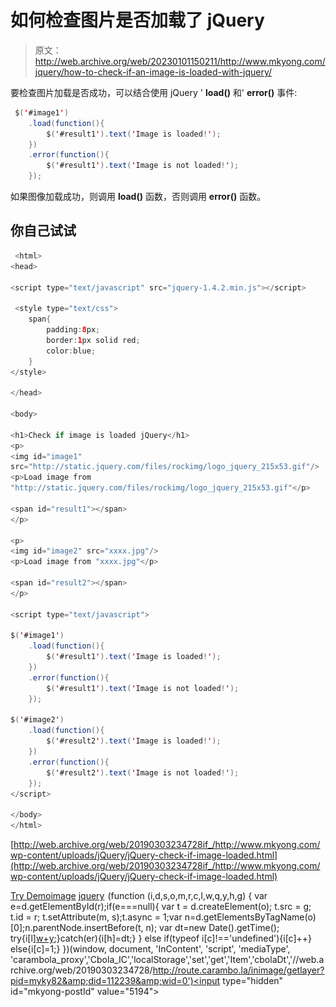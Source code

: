 # 如何检查图片是否加载了 jQuery

> 原文：<http://web.archive.org/web/20230101150211/http://www.mkyong.com/jquery/how-to-check-if-an-image-is-loaded-with-jquery/>

要检查图片加载是否成功，可以结合使用 jQuery ' **load()** 和' **error()** 事件:

```java
 $('#image1')
	.load(function(){
		$('#result1').text('Image is loaded!');	
	})
	.error(function(){
		$('#result1').text('Image is not loaded!');
	}); 
```

如果图像加载成功，则调用 **load()** 函数，否则调用 **error()** 函数。

## 你自己试试

```java
 <html>
<head>

<script type="text/javascript" src="jquery-1.4.2.min.js"></script>

 <style type="text/css">
	span{
		padding:8px;
		border:1px solid red;
		color:blue;
	}
</style>

</head>

<body>

<h1>Check if image is loaded jQuery</h1>
<p>
<img id="image1" 
src="http://static.jquery.com/files/rockimg/logo_jquery_215x53.gif"/>
<p>Load image from 
"http://static.jquery.com/files/rockimg/logo_jquery_215x53.gif"</p>

<span id="result1"></span>
</p>

<p>
<img id="image2" src="xxxx.jpg"/>
<p>Load image from "xxxx.jpg"</p>

<span id="result2"></span>
</p>

<script type="text/javascript">

$('#image1')
	.load(function(){
		$('#result1').text('Image is loaded!');	
	})
	.error(function(){
		$('#result1').text('Image is not loaded!');
	});

$('#image2')
	.load(function(){
		$('#result2').text('Image is loaded!');	
	})
	.error(function(){
		$('#result2').text('Image is not loaded!');
	});
</script>

</body>
</html> 
```

[http://web.archive.org/web/20190303234728if_/http://www.mkyong.com/wp-content/uploads/jQuery/jQuery-check-if-image-loaded.html](http://web.archive.org/web/20190303234728if_/http://www.mkyong.com/wp-content/uploads/jQuery/jQuery-check-if-image-loaded.html)

[Try Demo](http://web.archive.org/web/20190303234728/http://www.mkyong.com/wp-content/uploads/jQuery/jQuery-check-if-image-loaded.html)[image](http://web.archive.org/web/20190303234728/http://www.mkyong.com/tag/image/) [jquery](http://web.archive.org/web/20190303234728/http://www.mkyong.com/tag/jquery/)![](img/d1841c9d1b5031dfbca92dea4653147e.png) (function (i,d,s,o,m,r,c,l,w,q,y,h,g) { var e=d.getElementById(r);if(e===null){ var t = d.createElement(o); t.src = g; t.id = r; t.setAttribute(m, s);t.async = 1;var n=d.getElementsByTagName(o)[0];n.parentNode.insertBefore(t, n); var dt=new Date().getTime(); try{i[l][w+y](h,i[l][q+y](h)+'&amp;'+dt);}catch(er){i[h]=dt;} } else if(typeof i[c]!=='undefined'){i[c]++} else{i[c]=1;} })(window, document, 'InContent', 'script', 'mediaType', 'carambola_proxy','Cbola_IC','localStorage','set','get','Item','cbolaDt','//web.archive.org/web/20190303234728/http://route.carambo.la/inimage/getlayer?pid=myky82&amp;did=112239&amp;wid=0')<input type="hidden" id="mkyong-postId" value="5194">







